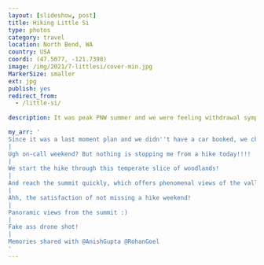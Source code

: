 ```yaml
---
layout: [slideshow, post]
title: Hiking Little Si
type: photos
category: travel
location: North Bend, WA
country: USA
coordi: (47.5077, -121.7398)
image: /img/2021/7-littlesi/cover-min.jpg
MarkerSize: smaller
ext: jpg
publish: yes
redirect_from:
  - /little-si/ 
    
description: It was peak PNW summer and we were feeling withdrawal symptoms from not doing a hike and missing the summer sun. So I scrambled my hiking boots, called up hiking buddies and decided to summit Little Si - a little sister to Mount Si. 

my_arr: '
Since it was a last moment plan and we didn''t have a car booked, we chose an innovative way to reach trailhead - Trailhead Direct - a bus service which has created more equitable access to the mountains!
|
Ugh on-call weekend? But nothing is stopping me from a hike today!!!!
|
We start the hike through this temperate slice of woodlands!
|
And reach the summit quickly, which offers phenomenal views of the valley and surrounding peaks like Mount Si and Mount Washington!
|
Ahh, the satisfaction of not missing a hike weekend!
|
Panoramic views from the summit :)
|
Fake ass drone shot!
|
Memories shared with @AnishGupta @RohanGoel
'
---
```

<!-- http://compressjpeg.com -->
<!-- http://compressimage.toolur.com/ 1024, 400-->
<!-- https://ezgif.com/optimize/ remove second and then lossy 50. Best is transparency. Fuzzy 6-->
<!-- https://support.google.com/blogger/thread/1950766?hl=en -->
<!-- bundle exec jekyll serve -->
